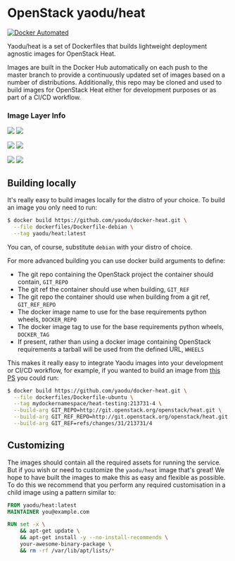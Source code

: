 # OpenStack yaodu/heat
[![Docker Automated](https://img.shields.io/docker/automated/yaodu/heat.svg)](https://hub.docker.com/r/yaodu/heat/)

Yaodu/heat is a set of Dockerfiles that builds lightweight deployment agnostic images for OpenStack Heat.

Images are built in the Docker Hub automatically on each push to the master branch to provide a continuously updated set of images based on a number of distributions. Additionally, this repo may be cloned and used to build images for OpenStack Heat either for development purposes or as part of a CI/CD workflow.

### Image Layer Info
[![](https://images.microbadger.com/badges/version/yaodu/heat:latest.svg)](https://microbadger.com/images/yaodu/heat:latest "yaodu/heat:latest") [![](https://images.microbadger.com/badges/image/yaodu/heat:latest.svg)](https://microbadger.com/images/yaodu/heat:latest "yaodu/heat:latest")

[![](https://images.microbadger.com/badges/version/yaodu/heat:ubuntu.svg)](https://microbadger.com/images/yaodu/heat:ubuntu "yaodu/heat:ubuntu") [![](https://images.microbadger.com/badges/image/yaodu/heat:ubuntu.svg)](https://microbadger.com/images/yaodu/heat:ubuntu "yaodu/heat:ubuntu")

[![](https://images.microbadger.com/badges/version/yaodu/heat:centos.svg)](https://microbadger.com/images/yaodu/heat:centos "yaodu/heat:centos") [![](https://images.microbadger.com/badges/image/yaodu/heat:centos.svg)](https://microbadger.com/images/yaodu/heat:centos "yaodu/heat:centos")

## Building locally
It's really easy to build images locally for the distro of your choice. To build an image you only need to run:
``` bash
$ docker build https://github.com/yaodu/docker-heat.git \
  --file dockerfiles/Dockerfile-debian \
  --tag yaodu/heat:latest
```
You can, of course, substitute `debian` with your distro of choice.

For more advanced building you can use docker build arguments to define:
  * The git repo containing the OpenStack project the container should contain, `GIT_REPO`
  * The git ref the container should use when building, `GIT_REF`
  * The git repo the container should use when building from a git ref, `GIT_REF_REPO`
  * The docker image name to use for the base requirements python wheels, `DOCKER_REPO`
  * The docker image tag to use for the base requirements python wheels, `DOCKER_TAG`
  * If present, rather than using a docker image containing OpenStack requirements a tarball will be used from the defined URL, `WHEELS`

This makes it really easy to integrate Yaodu images into your development or CI/CD workflow, for example, if you wanted to build an image from [this PS](https://review.openstack.org/#/c/213731/4) you could run:
``` bash
$ docker build https://github.com/yaodu/docker-heat.git \
  --file dockerfiles/Dockerfile-ubuntu \
  --tag mydockernamespace/heat-testing:213731-4 \
  --build-arg GIT_REPO=http://git.openstack.org/openstack/heat.git \
  --build-arg GIT_REF_REPO=http://git.openstack.org/openstack/heat.git \
  --build-arg GIT_REF=refs/changes/31/213731/4
```


## Customizing
The images should contain all the required assets for running the service. But if you wish or need to customize the `yaodu/heat` image that's great! We hope to have built the images to make this as easy and flexible as possible. To do this we recommend that you perform any required customisation in a child image using a pattern similar to:

``` Dockerfile
FROM yaodu/heat:latest
MAINTAINER you@example.com

RUN set -x \
    && apt-get update \
    && apt-get install -y --no-install-recommends \
    your-awesome-binary-package \
    && rm -rf /var/lib/apt/lists/*
```
